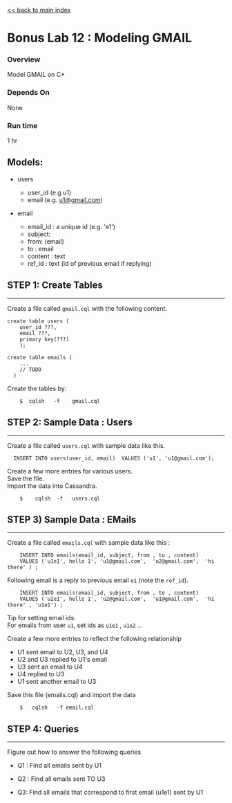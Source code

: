 <link rel='stylesheet' href='../assets/css/main.css'/>

[<< back to main index](../README.md) 

Bonus Lab 12 : Modeling GMAIL
====================

### Overview
Model GMAIL on C*

### Depends On 
None

### Run time
1 hr


## Models:
- users
    * user_id (e.g  u1)
    * email  (e.g.  u1@gmail.com)

- email
    * email_id : a unique id (e.g.   'e1')
    * subject:
    * from: (email)
    * to : email
    * content : text
    * ref_id : text (id of previous email if replying)

## STEP 1: Create Tables
----------------------------
Create a file called `gmail.cql` with the following content.
```
create table users (
    user_id ???,
    email ???,
    primary key(???)
    );

create table emails (
    ...
    // TODO 
  )
```

Create the tables by:
```
    $  cqlsh   -f    gmail.cql
```

## STEP 2: Sample Data : Users
----------------------------
Create a file called `users.cql`  with sample data like this.
```
  INSERT INTO users(user_id, email)  VALUES ('u1', 'u1@gmail.com');
```

Create a few more entries for various users.  
Save the file.  
Import the data into Cassandra.  
```
    $    cqlsh  -f   users.cql
```


## STEP 3) Sample Data : EMails
----------------------------
Create a file called `emails.cql` with sample data like this  :
```
    INSERT INTO emails(email_id, subject, from , to , content)
    VALUES ('u1e1', hello 1', 'u1@gmail.com',  'u2@gmail.com',  'hi there' ) ;
```

Following email is a reply to previous email `e1`  (note the `ref_id`).
```
    INSERT INTO emails(email_id, subject, from , to , content)
    VALUES ('u2e1', hello 1', 'u2@gmail.com',  'u1@gmail.com',  'hi there' , 'u1e1') ;
```

Tip for setting email ids:  
For emails from user `u1`, set ids as  `u1e1`  ,  `u1e2` ...

Create a few more entries to reflect the following relationship

* U1 sent  email to U2,  U3, and U4
* U2 and U3 replied to U1's email
* U3 sent an email to U4
* U4 replied to U3
* U1 sent another email to U3

Save this file (emails.cql) and import the data
```
    $   cqlsh   -f email.cql
```


## STEP 4: Queries
----------------------------
Figure out how to answer the following queries

* Q1 : Find all emails sent by U1

* Q2 : Find all emails sent TO U3

* Q3: Find all emails that correspond to first email (u1e1) sent by U1


